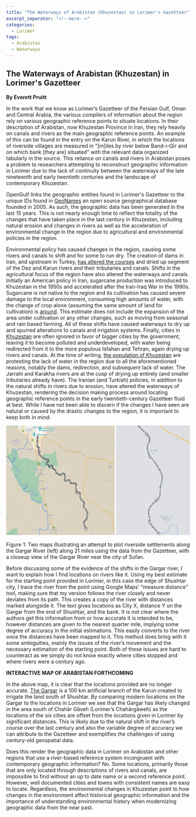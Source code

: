 ```yaml
---
title: "The Waterways of Arabistan (Khuzestan) in Lorimer's Gazetteer"
excerpt_separator: "<!--more-->"
categories:
  - Lorimer
tags:
  - Arabistan
  - Waterways
---
```


## The Waterways of Arabistan (Khuzestan) in Lorimer's Gazetteer

**By Everett Pruitt**


In the work that we know as Lorimer’s Gazetteer of the Persian Gulf, Oman and Central Arabia, the various compilers of information about the region rely on various geographic reference points to situate locations. In their description of Arabistan, now Khuzestan Province in Iran, they rely heavily on canals and rivers as the main geographic reference points. An example of this can be found in the entry on the Karun River, in which the locations of riverside villages are measured in "[m]iles by river below Band-i-Qīr and on which bank [they are] situated" with the relevant data organized tabularly in the source. This reliance on canals and rivers in Arabistan poses a problem to researchers attempting to reconstruct geographic information in Lorimer due to the lack of continuity between the waterways of the late nineteenth and early twentieth centuries and the landscape of contemporary Khuzestan.


OpenGulf links the geographic entities found in Lorimer's Gazetteer to the unique IDs found in [GeoNames](http://geonames.org</a>) an open source geographical database founded in 2005. As such, the geographic data has been generated in the last 15 years. This is not nearly enough time to reflect the totality of the changes that have taken place in the last century in Khuzestan, including natural erosion and changes in rivers as well as the acceleration of environmental change in the region due to agricultural and environmental policies in the region.


Environmental policy has caused changes in the region, causing some rivers and canals to shift and for some to run dry. The creation of dams in Iran, and upstream in Turkey, [has altered the courses](https://www.theguardian.com/world/iran-blog/2015/apr/16/iran-khuzestan-environment-wetlands-dust-pollution) and dried up segment of the Dez and Karun rivers and their tributaries and canals. Shifts in the agricultural focus of the region have also altered the waterways and canals. Initially an American policy in Iran, sugarcane production was introduced to Khuzestan in the 1950s and accelerated after the Iran-Iraq War in the 1990s. Sugarcane is not native to the region and its cultivation has caused severe damage to the local environment, consuming high amounts of water, with the change of crop alone (assuming the same amount of land for cultivation) is [around](https://www.fao.org/3/s2022e/s2022e02.htm). This estimate does not include the expansion of the area under cultivation or any other changes, such as moving from seasonal and rain based farming. All of these shifts have caused waterways to dry up and spurred alterations to canals and irrigation systems. Finally, cities in [Khuzestan](https://www.atlanticcouncil.org/blogs/iransource/the-rise-and-fall-of-iran-s-khuzestan-a-calamity-of-international-significance) are often ignored in favor of bigger cities by the government, leaving it to become polluted and underdeveloped, with water being redirected from it to the more populous Isfahan and Tehran, again drying up rivers and canals. At the time of writing, [the population of Khuzestan](https://www.independentarabia.com/node/244196) are protesting the lack of water in the region due to all the aforementioned reasons, notably the dams, redirection, and subsequent lack of water. The Jarrahi and Karakha rivers are at the cusp of drying up entirely (and smaller tributaries already have). The Iranian (and Turkish) policies, in addition to the natural shifts in rivers due to erosion, have altered the waterways of Khuzestan, rendering the decision making process around locating geographic reference points in the early twentieth-century Gazetteer fluid at best. While I have not been able to discern if the changes I have seen are natural or caused by the drastic changes to the region, it is important to keep both in mind.

<img src="/assets/images/rivers1.jpg" style="width:600px;height:300px;">

Figure 1: Two maps illustrating an attempt to plot riverside settlements along the Gargar River (left) along 21 miles using the data from the Gazetteer, with a closeup view of the Gargar River near the city of Sufan.


Before discussing some of the evidence of the shifts in the Gargar river, I want to explain how I find locations on rivers like it. Using my best estimate for the starting point provided in Lorimer, in this case the edge of Shushtar city, I trace the river from the point using Google Maps’ “measure distance” tool, making sure that my version follows the river closely and never deviates from its path. This creates a copy of the river with distances marked alongside it. The text gives locations as City X, distance Y on the Gargar from the end of Shushtar, and the bank. It is not clear where the authors get this information from or how accurate it is intended to be, however distances are given to the nearest quarter mile, implying some degree of accuracy in the initial estimations. This easily converts to the river once the distances have been mapped to it. This method does bring with it some ambiguities, mainly the issues of the river’s movement and the necessary estimation of the starting point. Both of these issues are hard to counteract as we simply do not know exactly where cities stopped and where rivers were a century ago.


**INTERACTIVE MAP OF ARABISTAN FORTHCOMING**


In the above map, it is clear that the locations provided are no longer accurate. [The Gargar](https://whc.unesco.org/uploads/nominations/1315.pdf) is a 100 km artificial branch of the Karun created to irrigate the land south of Shushtar. By comparing modern locations on the Gargar to the locations in Lorimer we see that the Gargar has likely changed in the area south of Chahār Gāveh (Lorimer’s Chahārgāweh) as the locations of the six cities are offset from the locations given in Lorimer by significant distances. This is likely due to the natural shift in the river’s course over the last century and also the variable degree of accuracy we can attribute to the Gazetteer and exemplifies the challenges of using century-old geospatial data.


Does this render the geographic data in Lorimer on Arabistan and other regions that use a river-based reference system incongruent with contemporary geographic information? No. Some locations, primarily those that are only located through descriptions of rivers and canals, are impossible to find without an up to date name or a second reference point. However, well documented cities and towns with consistent names are easy to locate. Regardless, the environmental changes in Khuzestan point to how changes in the environment affect historical geographic information and the importance of understanding environmental history when modernizing geographic data from the near past.
